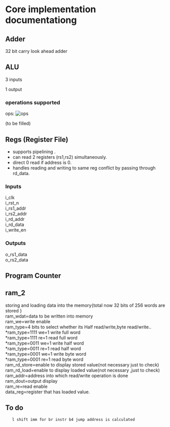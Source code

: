 # **Core implementation documentationg**
## Adder

32 bit carry look ahead adder

## ALU

3 inputs 

1 output

### operations supported

ops: ![ops](https://github.com/ursonor99/Capstone/blob/323b50f3e6700b7afaceb022eeed8e48097d68cd/bin/alu%20operations.png)

(to be filled)

## Regs (Register File) 
* supports pipelining .
* can read 2 registers (rs1,rs2) simultaneously.
* direct 0 read if address is 0.
* handles reading and writing to same reg conflict by passing through rd_data.


### Inputs
i_clk  
i_rst_n  
i_rs1_addr  
i_rs2_addr  
i_rd_addr  
i_rd_data  
i_write_en  



### Outputs
o_rs1_data  
o_rs2_data  

## Program Counter 






## ram_2
storing and loading data into the memory{total now 32 bits of 256 words are stored }\
ram_wdat=data to be written into memory\
ram_we=write enable\
ram_type=4 bits to select whether its  Half read/write,byte read/write..\
        *ram_type=1111 we=1 write full word\
        *ram_type=1111 re=1 read full word\
        *ram_type=0011 we=1 write half word\
        *ram_type=0011 re=1 read half word\
        *ram_type=0001 we=1 write byte word\
        *ram_type=0001 re=1 read byte word\
ram_rd_store=enable to display stored value(not necessary just to check)\
ram_rd_load=enable to display loaded value(not necessary ,just to check)\
ram_addr=address into which read/write operation is done\
ram_dout=output display \
ram_re=read enable\
data_reg=register that has loaded value.


## To do 
       l shift imm for br instr b4 jump address is calculated 
